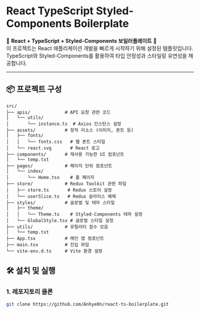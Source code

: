# React TypeScript Styled-Components Boilerplate

🎉 **React + TypeScript + Styled-Components 보일러플레이트** 🎉  
이 프로젝트는 React 애플리케이션 개발을 빠르게 시작하기 위해 설정된 템플릿입니다. TypeScript와 Styled-Components를 활용하여 타입 안정성과 스타일링 유연성을 제공합니다.

---

## 📦 프로젝트 구성

```text
src/
├── apis/             # API 요청 관련 코드
│   └── utils/
│       └── instance.ts  # Axios 인스턴스 설정
├── assets/           # 정적 리소스 (이미지, 폰트 등)
│   ├── fonts/
│   │   └── fonts.css   # 웹 폰트 스타일
│   └── react.svg       # React 로고
├── components/       # 재사용 가능한 UI 컴포넌트
│   └── temp.txt
├── pages/            # 페이지 단위 컴포넌트
│   └── index/
│       └── Home.tsx    # 홈 페이지
├── store/            # Redux Toolkit 관련 파일
│   ├── store.ts       # Redux 스토어 설정
│   └── userSlice.ts   # Redux 슬라이스 예제
├── styles/           # 글로벌 및 테마 스타일
│   ├── theme/
│   │   └── Theme.ts    # Styled-Components 테마 설정
│   └── GlobalStyle.tsx # 글로벌 스타일 설정
├── utils/            # 유틸리티 함수 모음
│   └── temp.txt
├── App.tsx           # 메인 앱 컴포넌트
├── main.tsx          # 진입 파일
└── vite-env.d.ts     # Vite 환경 설정

```


## 🛠️ 설치 및 실행

### 1. 레포지토리 클론
```zsh
git clone https://github.com/Anhye0n/react-ts-boilerplate.git
